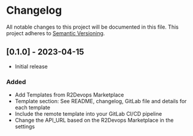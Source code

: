 # Changelog

All notable changes to this project will be documented in this file. This project adheres to [Semantic Versioning](https://semver.org/).

## [0.1.0] - 2023-04-15

* Initial release

### Added

* Add Templates from R2Devops Marketplace
* Template section: See README, changelog, GitLab file and details for each template
* Include the remote template into your GitLab CI/CD pipeline
* Change the API_URL based on the R2Devops Marketplace in the settings
